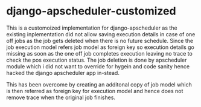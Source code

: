 # django-apscheduler-customized
This is a customoized implementation for django-apscheduler as the existing inplementation did not allow saving execution details in case of one off jobs as the job gets deleted when there is no future schedule. Since the job execution model refers job model as foreign key so execution details go missing as soon as the one off job completes execution leaving no trace to check the pos execution status. The job deletion is done by apscheduler module which i did not want to override for hygein and code sanity hence hacked the django apscheduler app in-stead.

This has been overcome by creating an additonal copy of job model which is then referred as foreign key for execution model and hence does not remove trace when the original job finishes.
